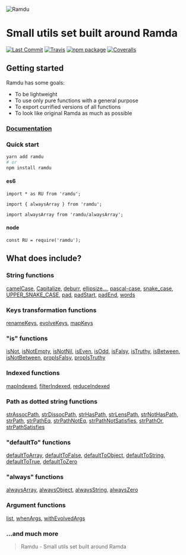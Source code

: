 ![Ramdu](https://raw.githubusercontent.com/jmlweb/ramdu/master/ramdu.svg?sanitize=true)

# Small utils set built around Ramda

[![Last Commit][last-commit-badge]][last-commit]
[![Travis][build-badge]][build]
[![npm package][npm-badge]][npm]
[![Coveralls][coveralls-badge]][coveralls]

[last-commit-badge]: https://img.shields.io/github/last-commit/jmlweb/ramdu.svg
[last-commit]: https://github.com/jmlweb/ramdu
[build-badge]: https://img.shields.io/travis/jmlweb/ramdu/master.png?style=flat-square
[build]: https://travis-ci.org/jmlweb/ramdu
[npm-badge]: https://img.shields.io/npm/v/ramdu.png?style=flat-square
[npm]: https://www.npmjs.org/package/ramdu
[coveralls-badge]: https://img.shields.io/coveralls/jmlweb/ramdu/master.png?style=flat-square
[coveralls]: https://coveralls.io/github/jmlweb/ramdu

## Getting started

Ramdu has some goals:

- To be lightweight
- To use only pure functions with a general purpose
- To export currified versions of all functions
- To look like original Ramda as much as possible

### [Documentation](https://jmlweb.github.io/ramdu/)

### Quick start

```sh
yarn add ramdu
# or
npm install ramdu
```

#### es6

```
import * as RU from 'ramdu';
```

```
import { alwaysArray } from 'ramdu';
```

```
import alwaysArray from 'ramdu/alwaysArray';
```

#### node

```
const RU = require('ramdu');
```

## What does include?

### String functions

[camelCase](https://jmlweb.github.io/ramdu/global.html#camelCase), [Capitalize](https://jmlweb.github.io/ramdu/global.html#capitalize), [deburr](https://jmlweb.github.io/ramdu/global.html#deburr), [ellipsize…](https://jmlweb.github.io/ramdu/global.html#ellipsize), [pascal-case](https://jmlweb.github.io/ramdu/global.html#pascalCase), [snake_case](https://jmlweb.github.io/ramdu/global.html#snakeCase), [UPPER_SNAKE_CASE](https://jmlweb.github.io/ramdu/global.html#upperSnakeCase), [pad](https://jmlweb.github.io/ramdu/global.html#pad), [padStart](https://jmlweb.github.io/ramdu/global.html#padStart), [padEnd](https://jmlweb.github.io/ramdu/global.html#padEnd), [words](https://jmlweb.github.io/ramdu/global.html#words)

### Keys transformation functions

[renameKeys](https://jmlweb.github.io/ramdu/global.html#renameKeys), [evolveKeys](https://jmlweb.github.io/ramdu/global.html#evolveKeys), [mapKeys](https://jmlweb.github.io/ramdu/global.html#mapKeys)

### "is" functions

[isNot](https://jmlweb.github.io/ramdu/global.html#isNot), [isNotEmpty](https://jmlweb.github.io/ramdu/global.html#isNotEmpty), [isNotNil](https://jmlweb.github.io/ramdu/global.html#isNotNil), [isEven](https://jmlweb.github.io/ramdu/global.html#isEven), [isOdd](https://jmlweb.github.io/ramdu/global.html#isOdd), [isFalsy](https://jmlweb.github.io/ramdu/global.html#isFalsy), [isTruthy](https://jmlweb.github.io/ramdu/global.html#isTruthy), [isBetween](https://jmlweb.github.io/ramdu/global.html#isBetween), [isNotBetween](https://jmlweb.github.io/ramdu/global.html#isNotBetween), [propIsFalsy](https://jmlweb.github.io/ramdu/global.html#propIsFalsy), [propIsTruthy](https://jmlweb.github.io/ramdu/global.html#propIsTruthy)

### Indexed functions

[mapIndexed](https://jmlweb.github.io/ramdu/global.html#mapIndexed), [filterIndexed](https://jmlweb.github.io/ramdu/global.html#filterIndexed), [reduceIndexed](https://jmlweb.github.io/ramdu/global.html#reduceIndexed)

### Path as dotted string functions

[strAssocPath](https://jmlweb.github.io/ramdu/global.html#strAssocPath), [strDissocPath](https://jmlweb.github.io/ramdu/global.html#strDissocPath), [strHasPath](https://jmlweb.github.io/ramdu/global.html#strHasPath), [strLensPath](https://jmlweb.github.io/ramdu/global.html#strLensPath), [strNotHasPath](https://jmlweb.github.io/ramdu/global.html#strNotHasPath), [strPath](https://jmlweb.github.io/ramdu/global.html#strPath), [strPathEq](https://jmlweb.github.io/ramdu/global.html#strPathEq), [strPathNotEq](https://jmlweb.github.io/ramdu/global.html#strPathNotEq), [strPathNotSatisfies](https://jmlweb.github.io/ramdu/global.html#strPathNotSatisfies), [strPathOr](https://jmlweb.github.io/ramdu/global.html#strPathOr), [strPathSatisfies](https://jmlweb.github.io/ramdu/global.html#strPathSatisfies)

### "defaultTo" functions

[defaultToArray](https://jmlweb.github.io/ramdu/global.html#defaultToArray), [defaultToFalse](https://jmlweb.github.io/ramdu/global.html#defaultToFalse), [defaultToObject](https://jmlweb.github.io/ramdu/global.html#defaultToObject), [defaultToString](https://jmlweb.github.io/ramdu/global.html#defaultToString), [defaultToTrue](https://jmlweb.github.io/ramdu/global.html#defaultToTrue), [defaultToZero](https://jmlweb.github.io/ramdu/global.html#defaultToZero)

### "always" functions

[alwaysArray](https://jmlweb.github.io/ramdu/global.html#alwaysArray), [alwaysObject](https://jmlweb.github.io/ramdu/global.html#alwaysObject), [alwaysString](https://jmlweb.github.io/ramdu/global.html#alwaysString), [alwaysZero](https://jmlweb.github.io/ramdu/global.html#alwaysZero)

### Argument functions

[list](https://jmlweb.github.io/ramdu/global.html#list), [whenArgs](https://jmlweb.github.io/ramdu/global.html#whenArgs), [withEvolvedArgs](https://jmlweb.github.io/ramdu/global.html#withEvolvedArgs)

### ...and much more

> Ramdu - Small utils set built around Ramda
